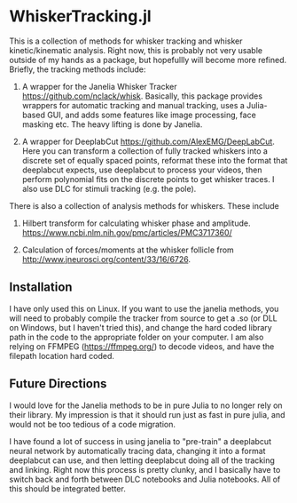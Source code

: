 # WhiskerTracking.jl

This is a collection of methods for whisker tracking and whisker kinetic/kinematic analysis. Right now, this is probably not very usable outside of my hands as a package, but hopefullly will become more refined. Briefly, the tracking methods include:

1) A wrapper for the Janelia Whisker Tracker https://github.com/nclack/whisk. Basically, this package provides wrappers for automatic tracking and manual tracking, uses a Julia-based GUI, and adds some features like image processing, face masking etc. The heavy lifting is done by Janelia.

2) A wrapper for DeeplabCut https://github.com/AlexEMG/DeepLabCut. Here you can transform a collection of fully tracked whiskers into a discrete set of equally spaced points, reformat these into the format that deeplabcut expects, use deeplabcut to process your videos, then perform polynomial fits on the discrete points to get whisker traces.  I also use DLC for stimuli tracking (e.g. the pole).

There is also a collection of analysis methods for whiskers. These include

1) Hilbert transform for calculating whisker phase and amplitude. https://www.ncbi.nlm.nih.gov/pmc/articles/PMC3717360/

2) Calculation of forces/moments at the whisker follicle from http://www.jneurosci.org/content/33/16/6726. 

## Installation

I have only used this on Linux. If you want to use the janelia methods, you will need to probably compile the tracker from source to get a .so (or DLL on Windows, but I haven't tried this), and change the hard coded library path in the code to the appropriate folder on your computer. I am also relying on FFMPEG (https://ffmpeg.org/) to decode videos, and have the filepath location hard coded.

## Future Directions

I would love for the Janelia methods to be in pure Julia to no longer rely on their library. My impression is that it should run just as fast in pure julia, and would not be too tedious of a code migration. 

I have found a lot of success in using janelia to "pre-train" a deeplabcut neural network by automatically tracing data, changing it into a format deeplabcut can use, and then letting deeplabcut doing all of the tracking and linking. Right now this process is pretty clunky, and I basically have to switch back and forth between DLC notebooks and Julia notebooks. All of this should be integrated better.
